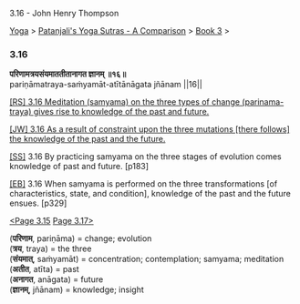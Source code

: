 3.16 - John Henry Thompson 

[Yoga](../../../yoga.html)‎ > ‎[Patanjali's Yoga Sutras - A Comparison](../../patanjani.html)‎ > ‎[Book 3](../book-3.html)‎ > ‎

### 3.16

**परिणामत्रयसंयमाततीतानागत ज्ञानम् ॥१६॥**  
pariṇāmatraya-saṁyamāt-atītānāgata jñānam ||16||  
  
  
[\[RS\] 3.16 Meditation (samyama) on the three types of change (parinama-traya) gives rise to knowledge of the past and future.](http://www.ashtangayoga.info/philosophy/yoga-sutra-patanjali/chapter-3/item/parinamatraya-sanyamat-atitanagata-jnanam/)  
  
[\[JW\] 3.16 As a result of constraint upon the three mutations \[there follows\] the knowledge of the past and the future.](http://books.google.com/books?id=YzFImjtOxUwC&pg=PA232&ci=146%2C987%2C765%2C53&source=bookclip)  
  
[\[SS\]](http://www.amazon.com/Yoga-Sutras-Patanjali-Commentary-Satchidananda/dp/0932040381) 3.16 By practicing samyama on the three stages of evolution comes knowledge of past and future. \[p183\]  
  
[\[EB\]](http://www.amazon.com/Yoga-Sutras-Patanjali-Translation-Commentary/dp/0865477361/ref=sr_1_1?ie=UTF8&s=books&qid=1250508322&sr=1-1) 3.16 When samyama is performed on the three transformations \[of characteristics, state, and condition\], knowledge of the past and the future ensues. \[p329\]  
  
  
[<Page 3.15](315.html)  [Page 3.17>](317.html)  
  

(**परिणाम**, pariṇāma) = change; evolution  
(**त्रय**, traya) = the three  
(**संयमात्**, saṁyamāt) = concentration; contemplation; samyama; meditation  
(**अतीत**, atīta) = past  
(**अनागत**, anāgata) = future  
(**ज्ञानम्**, jñānam) = knowledge; insight

